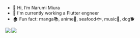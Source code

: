 - 👋  Hi, I’m Narumi Miura 
- :runner:  I'm currently working a Flutter engneer
- :house:  Fun fact: ｍanga:books:, anime:movie_camera:, seafood:fish:, music:musical_keyboard:, dog:dog2:

<a href="https://github.com/anuraghazra/github-readme-stats">
  <img align="left" src="https://github-readme-stats.vercel.app/api?username=narumi0610&theme=flag-india&show_icons=true" />
</a>

<a href="https://github.com/narumi0610/github-readme-stats">
  <img align="left" src="https://github-readme-stats.vercel.app/api/top-langs/?username=narumi0610" />
</a>


<!---
narumi0610/narumi0610 is a ✨ special ✨ repository because its `README.md` (this file) appears on your GitHub profile.
You can click the Preview link to take a look at your changes.
--->
